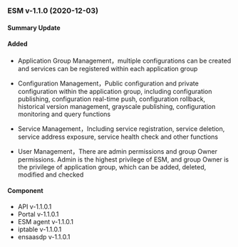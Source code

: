 ### ESM v-1.1.0 (2020-12-03)
#### Summary Update
#### Added

  - Application Group Management，multiple configurations can be created and services can be registered within each application group
  - Configuration Management，Public configuration and private configuration within the application group, including configuration publishing, configuration real-time push, configuration rollback, historical version management, grayscale publishing, configuration monitoring and query functions
  - Service Management，Including service registration, service deletion, service address exposure, service health check and other functions

  - User Management，There are admin permissions and group Owner permissions. Admin is the highest privilege of ESM, and group Owner is the privilege of application group, which can be added, deleted, modified and checked

#### Component

- API v-1.1.0.1
- Portal v-1.1.0.1
- ESM agent v-1.1.0.1
- iptable v-1.1.0.1
- ensaasdp v-1.1.0.1

